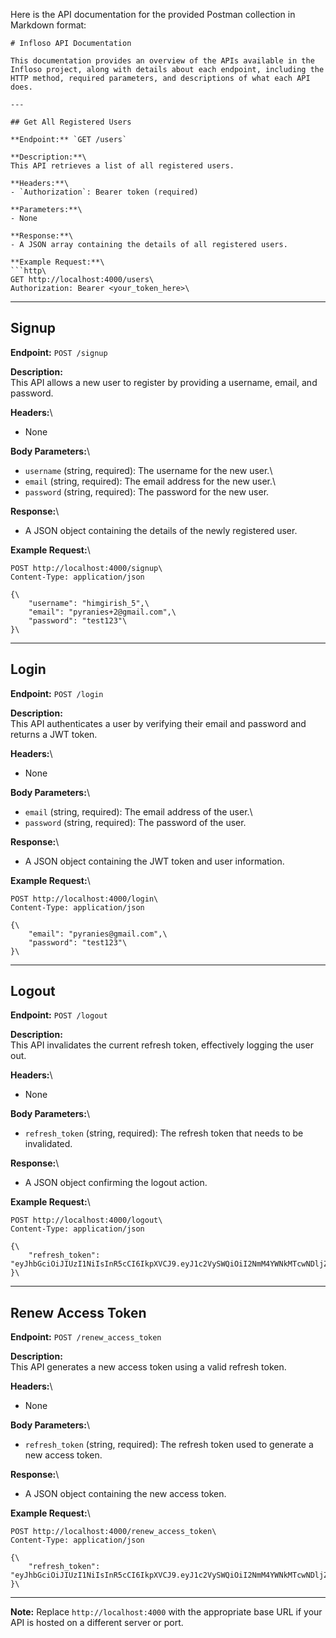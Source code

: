 Here is the API documentation for the provided Postman collection in Markdown format:

```markdown\
# Infloso API Documentation

This documentation provides an overview of the APIs available in the Infloso project, along with details about each endpoint, including the HTTP method, required parameters, and descriptions of what each API does.

---

## Get All Registered Users

**Endpoint:** `GET /users`

**Description:**\
This API retrieves a list of all registered users.

**Headers:**\
- `Authorization`: Bearer token (required)

**Parameters:**\
- None

**Response:**\
- A JSON array containing the details of all registered users.

**Example Request:**\
```http\
GET http://localhost:4000/users\
Authorization: Bearer <your_token_here>\
```

---

## Signup

**Endpoint:** `POST /signup`

**Description:**\
This API allows a new user to register by providing a username, email, and password.

**Headers:**\
- None

**Body Parameters:**\
- `username` (string, required): The username for the new user.\
- `email` (string, required): The email address for the new user.\
- `password` (string, required): The password for the new user.

**Response:**\
- A JSON object containing the details of the newly registered user.

**Example Request:**\
```http\
POST http://localhost:4000/signup\
Content-Type: application/json

{\
    "username": "himgirish_5",\
    "email": "pyranies+2@gmail.com",\
    "password": "test123"\
}\
```

---

## Login

**Endpoint:** `POST /login`

**Description:**\
This API authenticates a user by verifying their email and password and returns a JWT token.

**Headers:**\
- None

**Body Parameters:**\
- `email` (string, required): The email address of the user.\
- `password` (string, required): The password of the user.

**Response:**\
- A JSON object containing the JWT token and user information.

**Example Request:**\
```http\
POST http://localhost:4000/login\
Content-Type: application/json

{\
    "email": "pyranies@gmail.com",\
    "password": "test123"\
}\
```

---

## Logout

**Endpoint:** `POST /logout`

**Description:**\
This API invalidates the current refresh token, effectively logging the user out.

**Headers:**\
- None

**Body Parameters:**\
- `refresh_token` (string, required): The refresh token that needs to be invalidated.

**Response:**\
- A JSON object confirming the logout action.

**Example Request:**\
```http\
POST http://localhost:4000/logout\
Content-Type: application/json

{\
    "refresh_token": "eyJhbGciOiJIUzI1NiIsInR5cCI6IkpXVCJ9.eyJ1c2VySWQiOiI2NmM4YWNkMTcwNDljZDMyNjBlNTYyNzciLCJpYXQiOjE3MjQ0Mzk5MTN9.3Y9sCl7qbnnKLnZOPYVbFov5WCEMw3dKrVfz_FAGITI"\
}\
```

---

## Renew Access Token

**Endpoint:** `POST /renew_access_token`

**Description:**\
This API generates a new access token using a valid refresh token.

**Headers:**\
- None

**Body Parameters:**\
- `refresh_token` (string, required): The refresh token used to generate a new access token.

**Response:**\
- A JSON object containing the new access token.

**Example Request:**\
```http\
POST http://localhost:4000/renew_access_token\
Content-Type: application/json

{\
    "refresh_token": "eyJhbGciOiJIUzI1NiIsInR5cCI6IkpXVCJ9.eyJ1c2VySWQiOiI2NmM4YWNkMTcwNDljZDMyNjBlNTYyNzciLCJpYXQiOjE3MjQ0Mzk5MTN9.3Y9sCl7qbnnKLnZOPYVbFov5WCEMw3dKrVfz_FAGITI"\
}\
```

---

**Note:** Replace `http://localhost:4000` with the appropriate base URL if your API is hosted on a different server or port.
